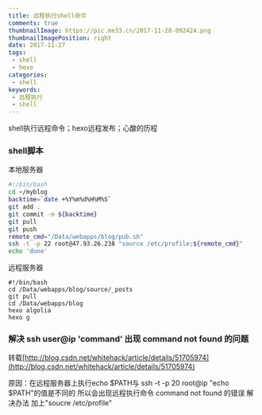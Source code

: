 ```yaml
---
title: 远程执行shell命令
comments: true
thumbnailImage: https://pic.me33.cn/2017-11-28-092424.png
thumbnailImagePosition: right
date: 2017-11-27
tags:
 - shell
 - hexo
categories:
 - shell
keywords:
 - 远程执行
 - shell
---
```


shell执行远程命令；hexo远程发布；心酸的历程
<!-- excerpt -->
<!-- toc -->
### shell脚本

本地服务器
```bash
#!/bin/bash
cd ~/myblog
backtime=`date +%Y%m%d%H%M%S`
git add .
git commit -m ${backtime}
git pull
git push
remote_cmd="/Data/webapps/blog/pub.sh"
ssh -t -p 22 root@47.93.26.238 "source /etc/profile;${remote_cmd}"
echo 'done'
```

远程服务器
```
#!/bin/bash
cd /Data/webapps/blog/source/_posts
git pull
cd /Data/webapps/blog
hexo algolia
hexo g
```

### 解决 ssh user@ip 'command' 出现 command not found 的问题
转载[http://blog.csdn.net/whitehack/article/details/51705974](http://blog.csdn.net/whitehack/article/details/51705974)


原因：在远程服务器上执行echo $PATH与 ssh -t -p 20 root@ip "echo $PATH"的值是不同的
      所以会出现远程执行命令 command not found 的错误
解决办法 加上"soucre /etc/profile"